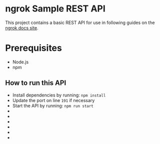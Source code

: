 # ngrok Sample REST API

This project contains a basic REST API for use in following guides on the [ngrok docs site](https://ngrok.com/docs).

# Prerequisites 
* Node.js
* npm

## How to run this API
* Install dependencies by running: `npm install`
* Update the port on line `191` if necessary
* Start the API by running: `npm run start`
*
*
*
*
*
*
